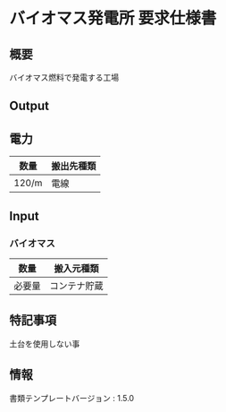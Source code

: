 # バイオマス発電所 要求仕様書

## 概要
バイオマス燃料で発電する工場

## Output
## 電力
|数量|搬出先種類|
|---|---|
|120/m|電線|

## Input
### バイオマス
|数量|搬入元種類|
|---|---|
|必要量|コンテナ貯蔵|

## 特記事項
土台を使用しない事

## 情報
書類テンプレートバージョン : 1.5.0
